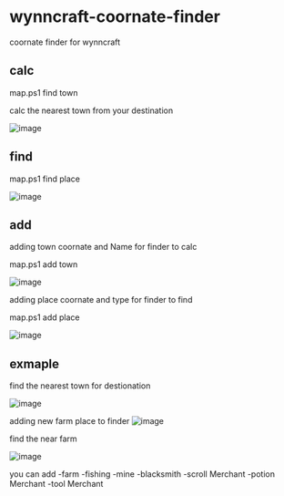 # wynncraft-coornate-finder

coornate finder for wynncraft


## calc 

map.ps1 find town

calc the nearest town from your destination

![image](https://github.com/CN-CODEGOD/wynncraft-coornate-finder/assets/166476136/44efaa51-b2a5-46ec-8204-6b7f727e6e70)

## find 
map.ps1 find place 

![image](https://github.com/CN-CODEGOD/wynncraft-coornate-finder/assets/166476136/a0ca4fa2-39b8-415a-96f8-919a1fc14769)


## add

adding town coornate and Name for finder to calc 

map.ps1 add town

![image](https://github.com/CN-CODEGOD/wynncraft-coornate-finder/assets/166476136/5e699820-301a-4688-905f-dab3b476dd6f)


adding place coornate and type for finder to find 

map.ps1 add place 

![image](https://github.com/CN-CODEGOD/wynncraft-coornate-finder/assets/166476136/f4956e6a-cd65-460b-ae12-c0c67b115c97)


## exmaple
find the nearest town for destionation

![image](https://github.com/CN-CODEGOD/wynncraft-coornate-finder/assets/166476136/d2bf6649-6d13-4719-a632-837f5f2b72a9)


adding new farm place to finder 
![image](https://github.com/CN-CODEGOD/wynncraft-coornate-finder/assets/166476136/f98b709f-c31f-42a9-bee7-e110f54e7748)

find the near farm 

![image](https://github.com/CN-CODEGOD/wynncraft-coornate-finder/assets/166476136/696ef226-e513-462f-a40e-c505993ae281)



you can add
-farm
-fishing 
-mine
-blacksmith 
-scroll Merchant 
-potion Merchant
-tool Merchant



